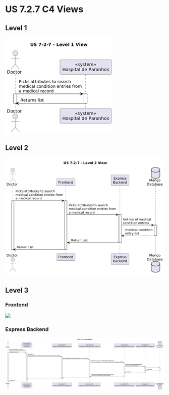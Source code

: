 # US 7.2.7 C4 Views
## Level 1
![](level-1/US7-2-7-level-1-view.png)
## Level 2
![](level-2/US7-2-7-level-2-view.png)
## Level 3
### Frontend
![](level-3/level-3-view-frontend.png)
### Express Backend
![](level-3/US7-2-7-level-3-view-express-backend.png)